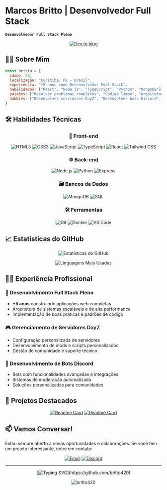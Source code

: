 # Marcos Britto | Desenvolvedor Full Stack

**`Desenvolvedor Full Stack Pleno`**

<div align="center">
  
[![Dev.to blog](https://img.shields.io/badge/PORTFOLIO-0A0A0A?style=for-the-badge&logo=dev.to&logoColor=white)](https://brittodev.xyz)
  
</div>

## 👨‍💻 Sobre Mim

```javascript
const britto = {
  idade: 20,
  localização: "Curitiba, PR - Brasil",
  experiência: "+5 anos como Desenvolvedor Full Stack",
  habilidades: ["React", "Node.js", "TypeScript", "Python", "MongoDB"],
  paixões: ["Resolver problemas complexos", "Código limpo", "Arquitetura de software"],
  hobbies: ["Desenvolver servidores DayZ", "Desenvolver bots Discord", "Aprender novas tecnologias"]
}
```

## 🛠️ Habilidades Técnicas

<div align="center">
  
### 🎨 Front-end
![HTML5](https://img.shields.io/badge/HTML5-E34F26?style=for-the-badge&logo=html5&logoColor=white)
![CSS3](https://img.shields.io/badge/CSS3-1572B6?style=for-the-badge&logo=css3&logoColor=white)
![JavaScript](https://img.shields.io/badge/JavaScript-F7DF1E?style=for-the-badge&logo=javascript&logoColor=black)
![TypeScript](https://img.shields.io/badge/TypeScript-007ACC?style=for-the-badge&logo=typescript&logoColor=white)
![React](https://img.shields.io/badge/React-20232A?style=for-the-badge&logo=react&logoColor=61DAFB)
![Tailwind CSS](https://img.shields.io/badge/Tailwind_CSS-38B2AC?style=for-the-badge&logo=tailwind-css&logoColor=white)

### ⚙️ Back-end
![Node.js](https://img.shields.io/badge/Node.js-339933?style=for-the-badge&logo=nodedotjs&logoColor=white)
![Python](https://img.shields.io/badge/Python-3776AB?style=for-the-badge&logo=python&logoColor=white)
![Express](https://img.shields.io/badge/Express.js-000000?style=for-the-badge&logo=express&logoColor=white)

### 🗃️ Bancos de Dados
![MongoDB](https://img.shields.io/badge/MongoDB-4EA94B?style=for-the-badge&logo=mongodb&logoColor=white)
![SQL](https://img.shields.io/badge/SQL-4479A1?style=for-the-badge&logo=mysql&logoColor=white)

### 🛠️ Ferramentas
![Git](https://img.shields.io/badge/Git-F05032?style=for-the-badge&logo=git&logoColor=white)
![Docker](https://img.shields.io/badge/Docker-2496ED?style=for-the-badge&logo=docker&logoColor=white)
![VS Code](https://img.shields.io/badge/VS_Code-007ACC?style=for-the-badge&logo=visual-studio-code&logoColor=white)

</div>

## 📈 Estatísticas do GitHub

<div align="center">
  
![Estatísticas do GitHub](https://github-readme-stats.vercel.app/api?username=britto420&show_icons=true&theme=tokyonight&include_all_commits=true&locale=pt-br&hide_border=true&custom_title=Minhas%20Contribuições&card_width=450)
  
![Linguagens Mais Usadas](https://github-readme-stats.vercel.app/api/top-langs/?username=britto420&theme=tokyonight&layout=compact&custom_title=Tecnologias%20Favoritas&langs_count=8&hide_border=true&card_width=350)

</div>

## 👨‍💻 Experiência Profissional

### 💼 Desenvolvimento Full Stack Pleno
- **+5 anos** construindo aplicações web completas
- Arquitetura de sistemas escaláveis e de alta performance
- Implementação de boas práticas e padrões de código

### 🎮 Gerenciamento de Servidores DayZ
- Configuração personalizada de servidores
- Desenvolvimento de mods e scripts personalizados
- Gestão de comunidade e suporte técnico

### 🤖 Desenvolvimento de Bots Discord
- Bots com funcionalidades avançadas e integrações
- Sistemas de moderação automatizada
- Soluções personalizadas para comunidades

## 🌟 Projetos Destacados

<div align="center">
  
[![Readme Card](https://github-readme-stats.vercel.app/api/pin/?username=britto420&repo=burn-project&theme=tokyonight)](https://burn-project.vercel.app)
[![Readme Card](https://github-readme-stats.vercel.app/api/pin/?username=britto420&repo=insul-project&theme=tokyonight)](https://insul-project.vercel.app)

</div>

## 📫 Vamos Conversar!

Estou sempre aberto a novas oportunidades e colaborações. Se você tem um projeto interessante, entre em contato:

<div align="center">
  
[![Email](https://img.shields.io/badge/Email-D14836?style=for-the-badge&logo=gmail&logoColor=white)](mailto:britto.vsc@gmail.com)
[![Discord](https://img.shields.io/badge/Discord-5865F2?style=for-the-badge&logo=discord&logoColor=white)](https://discord.gg/ryZY5fmGqA)
  
</div>

---

<div align="center">
  
[![Typing SVG](https://readme-typing-svg.demolab.com?font=Victor+Mono&weight=600&size=22&duration=2000&pause=300&color=9D4EDD&width=650&lines=>>+BRITTO++%3A%3A++FULLSTACK_DEV;>>+TECH+STACK%3A+[React,Node,Python];>>+MODE%3A+BUILDING_INNOVATION;)](https://github.com/britto420)

</div>

<p align="center"> 
  <img src="https://komarev.com/ghpvc/?username=britto&label=Profile%20views&color=9D4EDD&style=flat" alt="britto420" /> 
</p>
